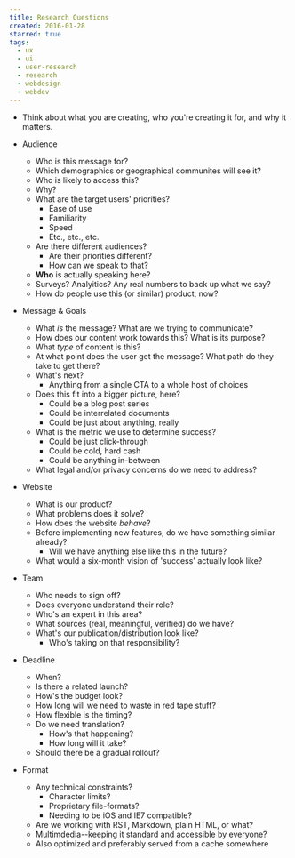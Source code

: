 ```yaml
---
title: Research Questions
created: 2016-01-28
starred: true
tags:
  - ux
  - ui
  - user-research
  - research
  - webdesign
  - webdev
---
```


* Think about what you are creating, who you're creating it for, and why it matters.

* Audience
    * Who is this message for?
    * Which demographics or geographical communites will see it?
    * Who is likely to access this?
    * Why?
    * What are the target users' priorities?
        * Ease of use
        * Familiarity
        * Speed
        * Etc., etc., etc.
    * Are there different audiences?
        * Are their priorities different?
        * How can we speak to that?
    * **Who** is actually speaking here?
    * Surveys? Analyitics? Any real numbers to back up what we say?
    * How do people use this (or similar) product, now?
* Message & Goals
    * What _is_ the message? What are we trying to communicate?
    * How does our content work towards this? What is its purpose?
    * What _type_ of content is this?
    * At what point does the user get the message? What path do they take to get there?
    * What's next?
        * Anything from a single CTA to a whole host of choices
    * Does this fit into a bigger picture, here?
        * Could be a blog post series
        * Could be interrelated documents
        * Could be just about anything, really
    * What is the metric we use to determine success?
        * Could be just click-through
        * Could be cold, hard cash
        * Could be anything in-between
    * What legal and/or privacy concerns do we need to address?
* Website
    * What is our product?
    * What problems does it solve?
    * How does the website _behave_?
    * Before implementing new features, do we have something similar already?
        * Will we have anything else like this in the future?
    * What would a six-month vision of 'success' actually look like?
* Team
    * Who needs to sign off?
    * Does everyone understand their role?
    * Who's an expert in this area?
    * What sources (real, meaningful, verified) do we have?
    * What's our publication/distribution look like?
        * Who's taking on that responsibility?
* Deadline
    * When?
    * Is there a related launch?
    * How's the budget look?
    * How long will we need to waste in red tape stuff?
    * How flexible is the timing?
    * Do we need translation?
        * How's that happening?
        * How long will it take?
    * Should there be a gradual rollout?
* Format
    * Any technical constraints?
        * Character limits?
        * Proprietary file-formats?
        * Needing to be iOS and IE7 compatible?
    * Are we working with RST, Markdown, plain HTML, or what?
    * Multimdedia--keeping it standard and accessible by everyone?
    * Also optimized and preferably served from a cache somewhere

